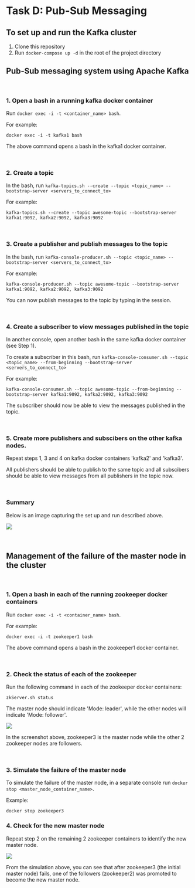 # Task D: Pub-Sub Messaging

## To set up and run the Kafka cluster

1. Clone this repository
2. Run `docker-compose up -d` in the root of the project directory

## Pub-Sub messaging system using Apache Kafka

<br />

### 1. Open a bash in a running kafka docker container

Run `docker exec -i -t <container_name> bash`. 

For example:

```shell script
docker exec -i -t kafka1 bash
```

The above command opens a bash in the kafka1 docker container.

<br />

### 2. Create a topic

In the bash, run `kafka-topics.sh --create --topic <topic_name> --bootstrap-server <servers_to_connect_to>`

For example:

```shell script
kafka-topics.sh --create --topic awesome-topic --bootstrap-server kafka1:9092, kafka2:9092, kafka3:9092
```

<br />

### 3. Create a publisher and publish messages to the topic

In the bash, run `kafka-console-producer.sh --topic <topic_name> --bootstrap-server <servers_to_connect_to>`

For example:

```shell script
kafka-console-producer.sh --topic awesome-topic --bootstrap-server kafka1:9092, kafka2:9092, kafka3:9092
```

You can now publish messages to the topic by typing in the session.

<br />

### 4. Create a subscriber to view messages published in the topic

In another console, open another bash in the same kafka docker container (see Step 1).

To create a subscriber in this bash, run `kafka-console-consumer.sh --topic <topic_name> --from-beginning --bootstrap-server <servers_to_connect_to>`

For example:

```shell script
kafka-console-consumer.sh --topic awesome-topic --from-beginning --bootstrap-server kafka1:9092, kafka2:9092, kafka3:9092
```

The subscriber should now be able to view the messages published in the topic.

<br />

### 5. Create more publishers and subscibers on the other kafka nodes.

Repeat steps 1, 3 and 4 on kafka docker containers 'kafka2' and 'kafka3'. 

All publishers should be able to publish to the same topic and all subscibers should be able to view messages from all publishers in the topic now.

<br />

### Summary

Below is an image capturing the set up and run described above.

![](images/pub-sub.png)

<br />

## Management of the failure of the master node in the cluster

<br />

### 1. Open a bash in each of the running zookeeper docker containers

Run `docker exec -i -t <container_name> bash`. 

For example:

```shell script
docker exec -i -t zookeeper1 bash
```

The above command opens a bash in the zookeeper1 docker container.

<br />

### 2. Check the status of each of the zookeeper

Run the following command in each of the zookeeper docker containers:

```shell script
zkServer.sh status
```

The master node should indicate 'Mode: leader', while the other nodes will indicate 'Mode: follower'. 

![](./images/find-leader.png)

In the screenshot above, zookeeper3 is the master node while the other 2 zookeeper nodes are followers.

<br />

### 3. Simulate the failure of the master node

To simulate the failure of the master node, in a separate console run `docker stop <master_node_container_name>`.

Example:

```
docker stop zookeeper3
```

### 4. Check for the new master node

Repeat step 2 on the remaining 2 zookeeper containers to identify the new master node.

![](./images/failure-management.png)

From the simulation above, you can see that after zookeeper3 (the initial master node) fails, one of the followers (zookeeper2) was promoted to become the new master node.